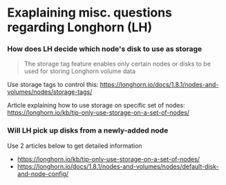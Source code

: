 # Exaplaining misc. questions regarding Longhorn (LH)

### How does LH decide which node's disk to use as storage

> The storage tag feature enables only certain nodes or disks to be used for storing Longhorn volume data

Use storage tags to control this: https://longhorn.io/docs/1.8.1/nodes-and-volumes/nodes/storage-tags/

Article explaining how to use storage on specific set of nodes: https://longhorn.io/kb/tip-only-use-storage-on-a-set-of-nodes/

### Will LH pick up disks from a newly-added node

Use 2 articles below to get detailed information
* https://longhorn.io/kb/tip-only-use-storage-on-a-set-of-nodes/
* https://longhorn.io/docs/1.8.1/nodes-and-volumes/nodes/default-disk-and-node-config/
